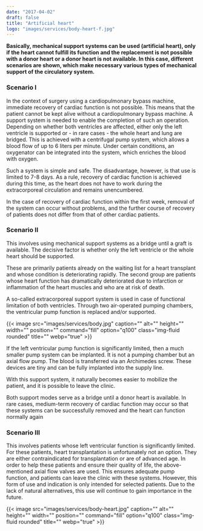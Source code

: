 ```yaml
---
date: "2017-04-02"
draft: false
title: "Artificial heart"
logo: "images/services/body-heart-f.jpg"
---
```


**Basically, mechanical support systems can be used (artificial heart), only if
the heart cannot fulfill its function and the replacement is not possible with a
donor heart or a donor heart is not available. In this case, different scenarios
are shown, which make necessary various types of mechanical support of the
circulatory system.**

### Scenario I

In the context of surgery using a cardiopulmonary bypass machine, immediate recovery of cardiac function is not possible. This means that the patient cannot be kept alive without a cardiopulmonary bypass machine. A support system is needed to enable the completion of such an operation. Depending on whether both ventricles are affected, either only the left ventricle is supported or - in rare cases - the whole heart and lung are bridged. This is achieved with a centrifugal pump system, which allows a blood flow of up to 6 liters per minute. Under certain conditions, an oxygenator can be integrated into the system, which enriches the blood with oxygen.

Such a system is simple and safe. The disadvantage, however, is that use is limited to 7-8 days. As a rule, recovery of cardiac function is achieved during this time, as the heart does not have to work during the extracorporeal circulation and remains unencumbered. 

In the case of recovery of cardiac function within the first week, removal of the system can occur without problems, and the further course of recovery of patients does not differ from that of other cardiac patients.

### Scenario ΙΙ

This involves using mechanical support systems as a bridge until a graft is available. The decisive factor is whether only the left ventricle or the whole heart should be supported.

These are primarily patients already on the waiting list for a heart transplant and whose condition is deteriorating rapidly. The second group are patients whose heart function has dramatically deteriorated due to infarction or inflammation of the heart muscles and who are at risk of death.

A so-called extracorporeal support system is used in case of functional limitation of both ventricles. Through two air-operated pumping chambers, the ventricular pump function is replaced and/or supported.

{{< image src="images/services/body.jpg" caption="" alt="" height="" width="" position="" command="fill" option="q100" class="img-fluid rounded" title="" webp="true" >}}

If the left ventricular pump function is significantly limited, then a much smaller pump system can be implanted. It is not a pumping chamber but an axial flow pump. The blood is transferred via an Archimedes screw. These devices are tiny and can be fully implanted into the supply line. 

With this support system, it naturally becomes easier to mobilize the patient, and it is possible to leave the clinic.

Both support modes serve as a bridge until a donor heart is available. In rare cases, medium-term recovery of cardiac function may occur so that these systems can be successfully removed and the heart can function normally again

### Scenario ΙΙΙ

This involves patients whose left ventricular function is significantly limited. For these patients, heart transplantation is unfortunately not an option. They are either contraindicated for transplantation or are of advanced age. In order to help these patients and ensure their quality of life, the above-mentioned axial flow valves are used. This ensures adequate pump function, and patients can leave the clinic with these systems. However, this form of use and indication is only intended for selected patients. Due to the lack of natural alternatives, this use will continue to gain importance in the future.

{{< image src="images/services/body-heart.jpg" caption="" alt="" height="" width="" position="" command="fill" option="q100" class="img-fluid rounded" title="" webp="true" >}}
